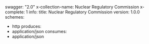 swagger: "2.0"
x-collection-name: Nuclear Regulatory Commission
x-complete: 1
info:
  title: Nuclear Regulatory Commission
  version: 1.0.0
schemes:
- http
produces:
- application/json
consumes:
- application/json